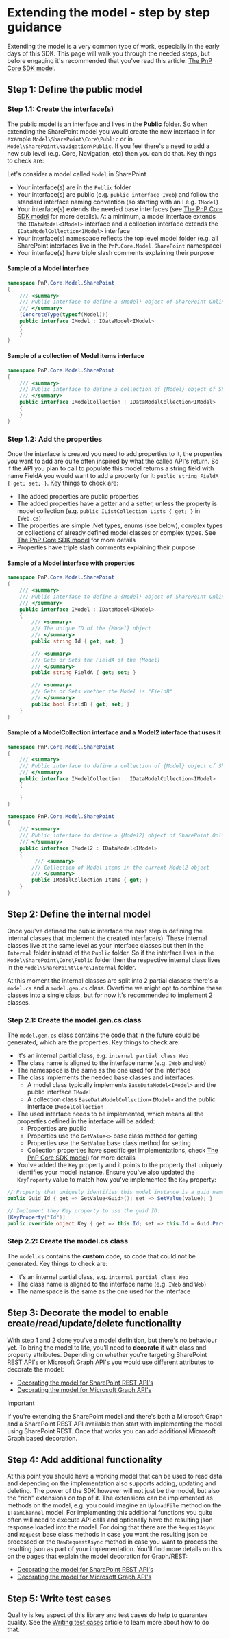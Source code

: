 # Extending the model - step by step guidance

Extending the model is a very common type of work, especially in the early days of this SDK. This page will walk you through the needed steps, but before engaging it's recommended that you've read this article: [The PnP Core SDK model](readme.md).

## Step 1: Define the public model

### Step 1.1: Create the interface(s)

The public model is an interface and lives in the **Public** folder. So when extending the SharePoint model you would create the new interface in for example `Model\SharePoint\Core\Public` or in `Model\SharePoint\Navigation\Public`. If you feel there's a need to add a new sub level (e.g. Core, Navigation, etc) then you can do that. Key things to check are:

Let's consider a model called `Model` in SharePoint

- Your interface(s) are in the `Public` folder
- Your interface(s) are public (e.g. `public interface IWeb`) and follow the standard interface naming convention (so starting with an I e.g. `IModel`)
- Your interface(s) extends the needed base interfaces (see [The PnP Core SDK model](readme.md) for more details). At a minimum, a model interface extends the `IDataModel<IModel>` interface and a collection interface extends the `IDataModelCollection<IModel>` interface
- Your interface(s) namespace reflects the top level model folder (e.g. all SharePoint interfaces live in the `PnP.Core.Model.SharePoint` namespace)
- Your interface(s) have triple slash comments explaining their purpose

#### Sample of a Model interface

```csharp
namespace PnP.Core.Model.SharePoint
{
    /// <summary>
    /// Public interface to define a {Model} object of SharePoint Online
    /// </summary>
    [ConcreteType(typeof(Model))]
    public interface IModel : IDataModel<IModel>
    {
    }
}
```

#### Sample of a collection of Model items interface

```csharp
namespace PnP.Core.Model.SharePoint
{
    /// <summary>
    /// Public interface to define a collection of {Model} object of SharePoint Online
    /// </summary>
    public interface IModelCollection : IDataModelCollection<IModel>
    {
    }
}
```

### Step 1.2: Add the properties

Once the interface is created you need to add properties to it, the properties you want to add are quite often inspired by what the called API's return. So if the API you plan to call to populate this model returns a string field with name FieldA you would want to add a property for it: `public string FieldA { get; set; }`. Key things to check are:

- The added properties are public properties
- The added properties have a getter and a setter, unless the property is model collection (e.g. `public IListCollection Lists { get; }` in `IWeb.cs`)
- The properties are simple .Net types, enums (see below), complex types or collections of already defined model classes or complex types. See [The PnP Core SDK model](./readme.md) for more details
- Properties have triple slash comments explaining their purpose

#### Sample of a Model interface with properties

```csharp
namespace PnP.Core.Model.SharePoint
{
    /// <summary>
    /// Public interface to define a {Model} object of SharePoint Online
    /// </summary>
    public interface IModel : IDataModel<IModel>
    {
        /// <summary>
        /// The unique ID of the {Model} object
        /// </summary>
        public string Id { get; set; }

        /// <summary>
        /// Gets or Sets the FieldA of the {Model}
        /// </summary>
        public string FieldA { get; set; }

        /// <summary>
        /// Gets or Sets whether the Model is "FieldB"
        /// </summary>
        public bool FieldB { get; set; }
    }
}    
```

#### Sample of a ModelCollection interface and a Model2 interface that uses it

```csharp
namespace PnP.Core.Model.SharePoint
{
    /// <summary>
    /// Public interface to define a collection of {Model} object of SharePoint Online
    /// </summary>
    public interface IModelCollection : IDataModelCollection<IModel>
    {

    }
}
```

```csharp
namespace PnP.Core.Model.SharePoint
{
    /// <summary>
    /// Public interface to define a {Model2} object of SharePoint Online
    /// </summary>
    public interface IModel2 : IDataModel<IModel>
    {
         /// <summary>
        /// Collection of Model items in the current Model2 object
        /// </summary>
        public IModelCollection Items { get; }
    }
}
```

## Step 2: Define the internal model

Once you've defined the public interface the next step is defining the internal classes that implement the created interface(s). These internal classes live at the same level as your interface classes but then in the `Internal` folder instead of the `Public` folder. So if the interface lives in the `Model\SharePoint\Core\Public` folder then the respective internal class lives in the `Model\SharePoint\Core\Internal` folder.

At this moment the internal classes are split into 2 partial classes: there's a `model.cs` and a `model.gen.cs` class. Overtime we might opt to combine these classes into a single class, but for now it's recommended to implement 2 classes.

### Step 2.1: Create the model.gen.cs class

The `model.gen.cs` class contains the code that in the future could be generated, which are the properties. Key things to check are:

- It's an internal partial class, e.g. `internal partial class Web`
- The class name is aligned to the interface name (e.g. `IWeb` and `Web`)
- The namespace is the same as the one used for the interface
- The class implements the needed base classes and interfaces:
  - A model class typically implements `BaseDataModel<IModel>` and the public interface `IModel`
  - A collection class `BaseDataModelCollection<IModel>` and the public interface `IModelCollection`
- The used interface needs to be implemented, which means all the properties defined in the interface will be added:
  - Properties are public
  - Properties use the `GetValue<>` base class method for getting
  - Properties use the `SetValue` base class method for setting
  - Collection properties have specific get implementations, check [The PnP Core SDK model](readme.md)) for more details
- You've added the `Key` property and it points to the property that uniquely identifies your model instance. Ensure you've also updated the `KeyProperty` value to match how you've implemented the `Key` property:

```csharp
// Property that uniquely identifies this model instance is a guid named Id
public Guid Id { get => GetValue<Guid>(); set => SetValue(value); }

// Implement they Key property to use the guid ID:
[KeyProperty("Id")]
public override object Key { get => this.Id; set => this.Id = Guid.Parse(value.ToString()); }
```

### Step 2.2: Create the model.cs class

The `model.cs` contains the **custom** code, so code that could not be generated. Key things to check are:

- It's an internal partial class, e.g. `internal partial class Web`
- The class name is aligned to the interface name (e.g. `IWeb` and `Web`)
- The namespace is the same as the one used for the interface

## Step 3: Decorate the model to enable create/read/update/delete functionality

With step 1 and 2 done you've a model definition, but there's no behaviour yet. To bring the model to life, you'll need to **decorate** it with class and property attributes. Depending on whether you're targeting SharePoint REST API's or Microsoft Graph API's you would use different attributes to decorate the model:

- [Decorating the model for SharePoint REST API's](extending%20the%20model%20-%20SharePoint%20REST.md)
- [Decorating the model for Microsoft Graph API's](extending%20the%20model%20-%20Microsoft%20Graph.md)

> [!Important]
> If you're extending the SharePoint model and there's both a Microsoft Graph and a SharePoint REST API available then start with implementing the model using SharePoint REST. Once that works you can add additional Microsoft Graph based decoration.

## Step 4: Add additional functionality

At this point you should have a working model that can be used to read data and depending on the implementation also supports adding, updating and deleting. The power of the SDK however will not just be the model, but also the "rich" extensions on top of it. The extensions can be implemented as methods on the model, e.g. you could imagine an `UploadFile` method on the `ITeamChannel` model. For implementing this additional functions you quite often will need to execute API calls and optionally have the resulting json response loaded into the model. For doing that there are the `RequestAsync` and `Request` base class methods in case you want the resulting json be processed or the `RawRequestAsync` method in case you want to process the resulting json as part of your implementation. You'll find more details on this on the pages that explain the model decoration for Graph/REST:

- [Decorating the model for SharePoint REST API's](extending%20the%20model%20-%20SharePoint%20REST.md)
- [Decorating the model for Microsoft Graph API's](extending%20the%20model%20-%20Microsoft%20Graph.md)

## Step 5: Write test cases

Quality is key aspect of this library and test cases do help to guarantee quality. See the [Writing test cases](writing%20tests.md) article to learn more about how to do that.
